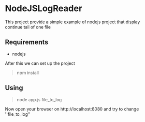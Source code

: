 NodeJSLogReader
===============

This project provide a simple example of nodejs project that display continue tail of one file

Requirements
------------

 * nodejs

After this we can set up the project
 
  > npm install

Using
---------------

  > node app.js file_to_log

Now open your browser on http://localhost:8080 and try to change ''file_to_log''